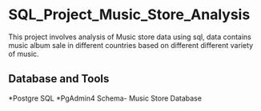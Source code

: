# SQL_Project_Music_Store_Analysis
This project involves analysis of Music store data using sql, data contains music album sale in different countries based on different different variety of music.

## **Database and Tools**

  *Postgre SQL
  *PgAdmin4
Schema- Music Store Database
